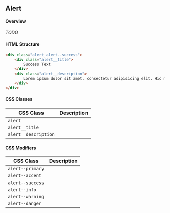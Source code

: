 ## Alert

#### Overview
_TODO_

#### HTML Structure
```html
<div class="alert alert--success">
    <div class="alert__title">
        Success Text
    </div>
    <div class="alert__description">
        Lorem ipsum dolor sit amet, consectetur adipisicing elit. Hic maxime, ullam a.
    </div>
</div>
```

#### CSS Classes

| CSS Class  | Description |
| --- | --- |
| `alert`              | |
| `alert__title`       | |
| `alert__description` | |

#### CSS Modifiers

| CSS Class  | Description |
| --- | --- |
| `alert--primary` | |
| `alert--accent`  | |
| `alert--success` | |
| `alert--info`    | |
| `alert--warning` | |
| `alert--danger`  | |
